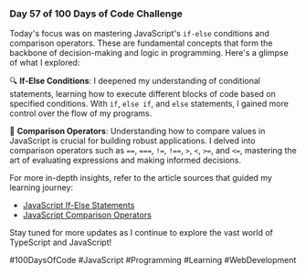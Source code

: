 ### Day 57 of 100 Days of Code Challenge

Today's focus was on mastering JavaScript's `if-else` conditions and comparison operators. These are fundamental concepts that form the backbone of decision-making and logic in programming. Here's a glimpse of what I explored:

🔍 **If-Else Conditions**: I deepened my understanding of conditional statements, learning how to execute different blocks of code based on specified conditions. With `if`, `else if`, and `else` statements, I gained more control over the flow of my programs.

🔢 **Comparison Operators**: Understanding how to compare values in JavaScript is crucial for building robust applications. I delved into comparison operators such as `==`, `===`, `!=`, `!==`, `>`, `<`, `>=`, and `<=`, mastering the art of evaluating expressions and making informed decisions.

For more in-depth insights, refer to the article sources that guided my learning journey:

- [JavaScript If-Else Statements](https://javascript.info/ifelse)
- [JavaScript Comparison Operators](https://javascript.info/comparison)

Stay tuned for more updates as I continue to explore the vast world of TypeScript and JavaScript!

#100DaysOfCode #JavaScript #Programming #Learning #WebDevelopment
